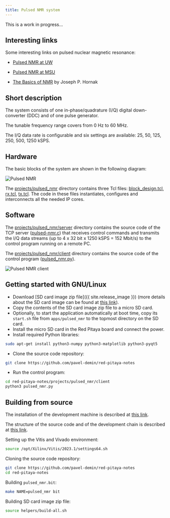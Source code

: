 ```yaml
---
title: Pulsed NMR system
---
```


This is a work in progress...

## Interesting links

Some interesting links on pulsed nuclear magnetic resonance:

 - [Pulsed NMR at UW](https://courses.washington.edu/phys431/PNMR/pulsed_nmr.php)

 - [Pulsed NMR at MSU](https://web.pa.msu.edu/courses/2016spring/PHY451/Experiments/pulsed_nmr.html)

 - [The Basics of NMR](https://www.cis.rit.edu/htbooks/nmr) by Joseph P. Hornak

## Short description

The system consists of one in-phase/quadrature (I/Q) digital down-converter (DDC) and of one pulse generator.

The tunable frequency range covers from 0 Hz to 60 MHz.

The I/Q data rate is configurable and six settings are available: 25, 50, 125, 250, 500, 1250 kSPS.

## Hardware

The basic blocks of the system are shown in the following diagram:

![Pulsed NMR](/img/pulsed-nmr.png)

The [projects/pulsed_nmr](https://github.com/pavel-demin/red-pitaya-notes/tree/master/projects/pulsed_nmr) directory contains three Tcl files: [block_design.tcl](https://github.com/pavel-demin/red-pitaya-notes/blob/master/projects/pulsed_nmr/block_design.tcl), [rx.tcl](https://github.com/pavel-demin/red-pitaya-notes/blob/master/projects/pulsed_nmr/rx.tcl), [tx.tcl](https://github.com/pavel-demin/red-pitaya-notes/blob/master/projects/pulsed_nmr/tx.tcl). The code in these files instantiates, configures and interconnects all the needed IP cores.

## Software

The [projects/pulsed_nmr/server](https://github.com/pavel-demin/red-pitaya-notes/tree/master/projects/pulsed_nmr/server) directory contains the source code of the TCP server ([pulsed-nmr.c](https://github.com/pavel-demin/red-pitaya-notes/blob/master/projects/pulsed_nmr/server/pulsed-nmr.c)) that receives control commands and transmits the I/Q data streams (up to 4 x 32 bit x 1250 kSPS = 152 Mbit/s) to the control program running on a remote PC.

The [projects/pulsed_nmr/client](https://github.com/pavel-demin/red-pitaya-notes/tree/master/projects/pulsed_nmr/client) directory contains the source code of the control program ([pulsed_nmr.py](https://github.com/pavel-demin/red-pitaya-notes/blob/master/projects/pulsed_nmr/client/pulsed_nmr.py)).

![Pulsed NMR client](/img/pulsed-nmr-client.png)

## Getting started with GNU/Linux

 - Download [SD card image zip file]({{ site.release_image }}) (more details about the SD card image can be found at [this link](/alpine.md)).
 - Copy the contents of the SD card image zip file to a micro SD card.
 - Optionally, to start the application automatically at boot time, copy its `start.sh` file from `apps/pulsed_nmr` to the topmost directory on the SD card.
 - Install the micro SD card in the Red Pitaya board and connect the power.
 - Install required Python libraries:
```bash
sudo apt-get install python3-numpy python3-matplotlib python3-pyqt5
```
 - Clone the source code repository:
```bash
git clone https://github.com/pavel-demin/red-pitaya-notes
```
 - Run the control program:
```bash
cd red-pitaya-notes/projects/pulsed_nmr/client
python3 pulsed_nmr.py
```

## Building from source

The installation of the development machine is described at [this link](/development-machine.md).

The structure of the source code and of the development chain is described at [this link](/led-blinker.md).

Setting up the Vitis and Vivado environment:
```bash
source /opt/Xilinx/Vitis/2023.1/settings64.sh
```

Cloning the source code repository:
```bash
git clone https://github.com/pavel-demin/red-pitaya-notes
cd red-pitaya-notes
```

Building `pulsed_nmr.bit`:
```bash
make NAME=pulsed_nmr bit
```

Building SD card image zip file:
```bash
source helpers/build-all.sh
```

